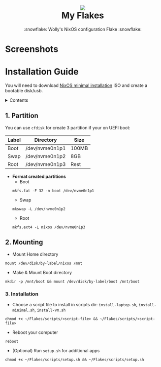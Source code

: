 <h1 align="center">
  <img src="https://files.catbox.moe/i4twd5.png"></img> 
  <br />
  My Flakes
</h1>
<p align="center">:snowflake: Wolly's NixOS configuration Flake :snowflake:</p>

# Screenshots

# Installation Guide
You will need to download [NixOS minimal installation](https://nixos.org/download#:~:text=without%20a%20desktop.-,Minimal%20ISO%20image,-The%20minimal%20installation) ISO and create a bootable disk/usb.
<details>
  <summary>Contents</summary>
  <ul>
    <li>
      <a href="#"> 
        1. Partition 
      </a>
    </li>
    <li>
      <a href="#"> 
        2. Mounting 
      </a>
    </li>
    <li>
      <a href="#"> 
        3. Installation
      </a>
    </li>
  </ul>
</details>

## 1. Partition
You can use `cfdisk` for create 3 partition if your on UEFI boot:

| Label |   Directory    | Size  |
| ----- | -------------- | ----- |
| Boot  | /dev/nvme0n1p1 | 100MB |
| Swap  | /dev/nvme0n1p2 |  8GB  |
| Root  | /dev/nvme0n1p3 | Rest  |

- **Format created partitions**
    - Boot
    ```
    mkfs.fat -F 32 -n boot /dev/nvme0n1p1
    ```
    - Swap
    ```
    mkswap -L /dev/nvme0n1p2
    ```
    - Root
    ```
    mkfs.ext4 -L nixos /dev/nvme0n1p3
    ```

## 2. Mounting

- Mount Home directory
```
mount /dev/disk/by-label/nixos /mnt
```
- Make & Mount Boot directory
```
mkdir -p /mnt/boot && mount /dev/disk/by-label/boot /mnt/boot
```

### 3. Installation
- Choose a script file to install in scripts dir: `install-laptop.sh`, `install-minimal.sh`, `install-vm.sh`
```
chmod +x ~/Flakes/scripts/<script-file> && ~/Flakes/scripts/<script-file>
```
- Reboot your computer
```
reboot
```
- (Optional) Run `setup.sh` for additional apps
```
chmod +x ~/Flakes/scripts/setup.sh && ~/Flakes/scripts/setup.sh
```
